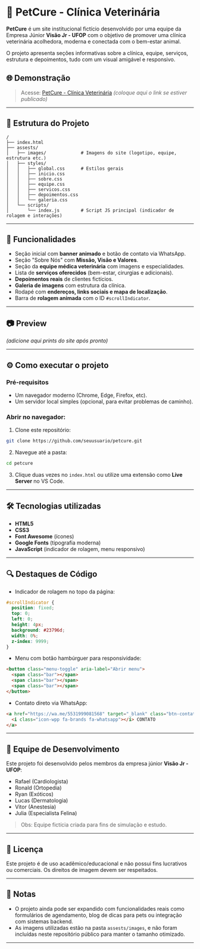 # 🐾 PetCure - Clínica Veterinária

**PetCure** é um site institucional fictício desenvolvido por uma equipe da Empresa Júnior **Visão Jr - UFOP** com o objetivo de promover uma clínica veterinária acolhedora, moderna e conectada com o bem-estar animal.

O projeto apresenta seções informativas sobre a clínica, equipe, serviços, estrutura e depoimentos, tudo com um visual amigável e responsivo.

## 🌐 Demonstração

> Acesse: [PetCure - Clínica Veterinária](https://seusiteaqui.com) *(coloque aqui o link se estiver publicado)*

---

## 🧱 Estrutura do Projeto

```
/
├── index.html
├── assests/
│   ├── images/             # Imagens do site (logotipo, equipe, estrutura etc.)
│   ├── styles/
│   │   ├── global.css      # Estilos gerais
│   │   ├── inicio.css
│   │   ├── sobre.css
│   │   ├── equipe.css
│   │   ├── servicos.css
│   │   ├── depoimentos.css
│   │   └── galeria.css
│   └── scripts/
│       └── index.js        # Script JS principal (indicador de rolagem e interações)
```

---

## 🚀 Funcionalidades

- Seção inicial com **banner animado** e botão de contato via WhatsApp.
- Seção "Sobre Nós" com **Missão, Visão e Valores**.
- Seção da **equipe médica veterinária** com imagens e especialidades.
- Lista de **serviços oferecidos** (bem-estar, cirurgias e adicionais).
- **Depoimentos reais** de clientes fictícios.
- **Galeria de imagens** com estrutura da clínica.
- Rodapé com **endereços, links sociais e mapa de localização**.
- Barra de **rolagem animada** com o ID `#scrollIndicator`.

---

## 📷 Preview

*(adicione aqui prints do site após pronto)*

---

## ⚙️ Como executar o projeto

### Pré-requisitos

- Um navegador moderno (Chrome, Edge, Firefox, etc).
- Um servidor local simples (opcional, para evitar problemas de caminho).

### Abrir no navegador:

1. Clone este repositório:

```bash
git clone https://github.com/seuusuario/petcure.git
```

2. Navegue até a pasta:

```bash
cd petcure
```

3. Clique duas vezes no `index.html` ou utilize uma extensão como **Live Server** no VS Code.

---

## 🛠️ Tecnologias utilizadas

- **HTML5**
- **CSS3**
- **Font Awesome** (ícones)
- **Google Fonts** (tipografia moderna)
- **JavaScript** (indicador de rolagem, menu responsivo)

---

## 🔍 Destaques de Código

- Indicador de rolagem no topo da página:
```css
#scrollIndicator {
  position: fixed;
  top: 0;
  left: 0;
  height: 4px;
  background: #23796d;
  width: 0%;
  z-index: 9999;
}
```

- Menu com botão hambúrguer para responsividade:
```html
<button class="menu-toggle" aria-label="Abrir menu">
  <span class="bar"></span>
  <span class="bar"></span>
  <span class="bar"></span>
</button>
```

- Contato direto via WhatsApp:
```html
<a href="https://wa.me/5531999081568" target="_blank" class="btn-contato">
  <i class="icon-wpp fa-brands fa-whatsapp"></i> CONTATO
</a>
```

---

## 👥 Equipe de Desenvolvimento

Este projeto foi desenvolvido pelos membros da empresa júnior **Visão Jr - UFOP**:

- Rafael (Cardiologista)
- Ronald (Ortopedia)
- Ryan (Exóticos)
- Lucas (Dermatologia)
- Vitor (Anestesia)
- Julia (Especialista Felina)

> Obs: Equipe fictícia criada para fins de simulação e estudo.

---

## 📄 Licença

Este projeto é de uso acadêmico/educacional e não possui fins lucrativos ou comerciais. Os direitos de imagem devem ser respeitados.

---

## 📌 Notas

- O projeto ainda pode ser expandido com funcionalidades reais como formulários de agendamento, blog de dicas para pets ou integração com sistemas backend.
- As imagens utilizadas estão na pasta `assests/images`, e não foram incluídas neste repositório público para manter o tamanho otimizado.

---
